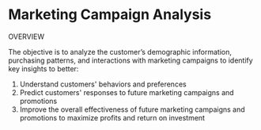 # Marketing Campaign Analysis

OVERVIEW

The objective is to analyze the customer’s demographic information, purchasing patterns, and interactions with marketing campaigns to identify key insights to better:
1. Understand customers' behaviors and preferences
2. Predict customers' responses to future marketing campaigns and promotions
3. Improve the overall effectiveness of future marketing campaigns and promotions to maximize profits and return on investment
